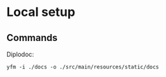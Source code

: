 # Local setup

## Commands

Diplodoc:
```shell
yfm -i ./docs -o ./src/main/resources/static/docs
```